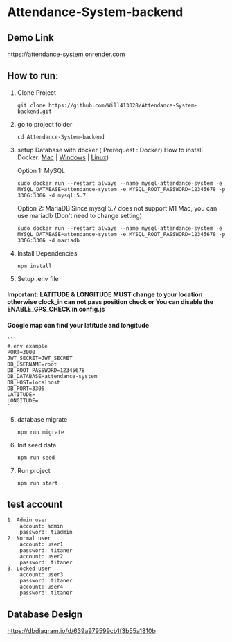 # Attendance-System-backend

## Demo Link

https://attendance-system.onrender.com

## How to run:
    
1. Clone Project
    ```
    git clone https://github.com/Will413028/Attendance-System-backend.git
    ```
2. go to project folder
    ``` 
    cd Attendance-System-backend
    ```
    
3. setup Database with docker ( Prerequest : Docker) 
How to install Docker: [Mac](https://docs.docker.com/desktop/install/mac-install/) | [Windows](https://docs.docker.com/desktop/install/windows-install/) | [Linux](https://docs.docker.com/desktop/install/linux-install/))

    Option 1: MySQL
    ```
    sudo docker run --restart always --name mysql-attendance-system -e MYSQL_DATABASE=attendance-system -e MYSQL_ROOT_PASSWORD=12345678 -p 3306:3306 -d mysql:5.7
    ```
    Option 2: MariaDB
    Since mysql 5.7 does not support M1 Mac, you can use mariadb (Don't need to change setting)
    ```
    sudo docker run --restart always --name mysql-attendance-system -e MYSQL_DATABASE=attendance-system -e MYSQL_ROOT_PASSWORD=12345678 -p 3306:3306 -d mariadb
    ``` 
4. Install Dependencies
    ```
    npm install
    ```

5. Setup .env file
#### Important: LATITUDE & LONGITUDE MUST change to your location otherwise clock_in can not pass position check or You can disable the ENABLE_GPS_CHECK in config.js
#### Google map can find your latitude and longitude
    ```
    #.env example
    PORT=3000
    JWT_SECRET=JWT_SECRET
    DB_USERNAME=root
    DB_ROOT_PASSWORD=12345678
    DB_DATABASE=attendance-system
    DB_HOST=localhost
    DB_PORT=3306
    LATITUDE=
    LONGITUDE=
    ```
5. database migrate 
    ```
    npm run migrate
    ```
6.  Init seed data
    ```
    npm run seed
    ```     
7. Run project
    ``` 
    npm run start
    ```
## test account
    1. Admin user
        account: admin
        password: tiadmin
    2. Normal user
        account: user1
        password: titaner
        account: user2
        password: titaner
    3. Locked user
        account: user3
        password: titaner
        account: user4
        password: titaner

## Database Design
https://dbdiagram.io/d/639a979599cb1f3b55a1810b
